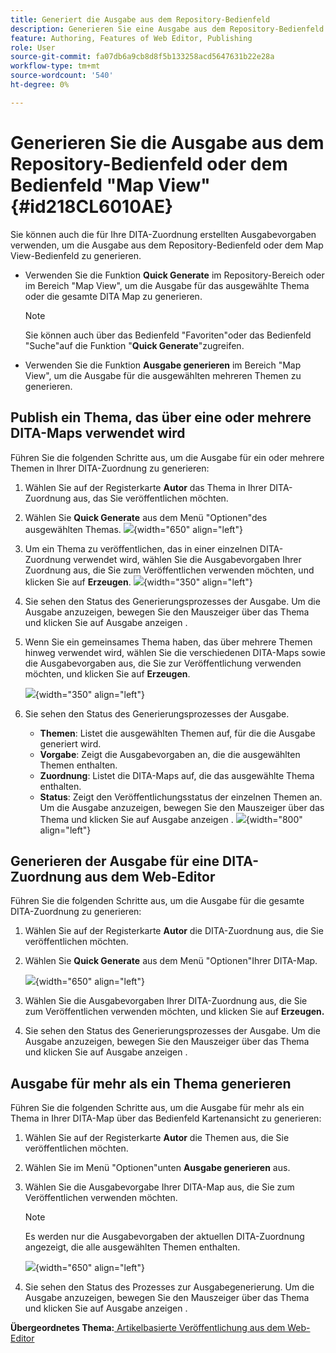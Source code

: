 ```yaml
---
title: Generiert die Ausgabe aus dem Repository-Bedienfeld
description: Generieren Sie eine Ausgabe aus dem Repository-Bedienfeld oder dem Bereich "Map View"in AEM Guides. Erfahren Sie, wie Sie ein Thema veröffentlichen, das in einer oder mehreren DITA-Maps verwendet wird, oder Ausgaben für mehrere Themen generieren.
feature: Authoring, Features of Web Editor, Publishing
role: User
source-git-commit: fa07db6a9cb8d8f5b133258acd5647631b22e28a
workflow-type: tm+mt
source-wordcount: '540'
ht-degree: 0%

---
```


# Generieren Sie die Ausgabe aus dem Repository-Bedienfeld oder dem Bedienfeld &quot;Map View&quot; {#id218CL6010AE}

Sie können auch die für Ihre DITA-Zuordnung erstellten Ausgabevorgaben verwenden, um die Ausgabe aus dem Repository-Bedienfeld oder dem Map View-Bedienfeld zu generieren.

- Verwenden Sie die Funktion **Quick Generate** im Repository-Bereich oder im Bereich &quot;Map View&quot;, um die Ausgabe für das ausgewählte Thema oder die gesamte DITA Map zu generieren.

  >[!NOTE]
  >
  > Sie können auch über das Bedienfeld &quot;Favoriten&quot;oder das Bedienfeld &quot;Suche&quot;auf die Funktion &quot;**Quick Generate**&quot;zugreifen.

- Verwenden Sie die Funktion **Ausgabe generieren** im Bereich &quot;Map View&quot;, um die Ausgabe für die ausgewählten mehreren Themen zu generieren.

## Publish ein Thema, das über eine oder mehrere DITA-Maps verwendet wird

Führen Sie die folgenden Schritte aus, um die Ausgabe für ein oder mehrere Themen in Ihrer DITA-Zuordnung zu generieren:

1. Wählen Sie auf der Registerkarte **Autor** das Thema in Ihrer DITA-Zuordnung aus, das Sie veröffentlichen möchten.

1. Wählen Sie **Quick Generate** aus dem Menü &quot;Optionen&quot;des ausgewählten Themas.
   ![](images/select-topic-options-menu_cs.png){width="650" align="left"}

1. Um ein Thema zu veröffentlichen, das in einer einzelnen DITA-Zuordnung verwendet wird, wählen Sie die Ausgabevorgaben Ihrer Zuordnung aus, die Sie zum Veröffentlichen verwenden möchten, und klicken Sie auf **Erzeugen**.
   ![](images/select-preset_cs.png){width="350" align="left"}

1. Sie sehen den Status des Generierungsprozesses der Ausgabe. Um die Ausgabe anzuzeigen, bewegen Sie den Mauszeiger über das Thema und klicken Sie auf Ausgabe anzeigen .

1. Wenn Sie ein gemeinsames Thema haben, das über mehrere Themen hinweg verwendet wird, wählen Sie die verschiedenen DITA-Maps sowie die Ausgabevorgaben aus, die Sie zur Veröffentlichung verwenden möchten, und klicken Sie auf **Erzeugen**.

   ![](images/select-preset-multiple-maps_cs.png){width="350" align="left"}

1. Sie sehen den Status des Generierungsprozesses der Ausgabe.

   - **Themen**: Listet die ausgewählten Themen auf, für die die Ausgabe generiert wird.
   - **Vorgabe**: Zeigt die Ausgabevorgaben an, die die ausgewählten Themen enthalten.
   - **Zuordnung**: Listet die DITA-Maps auf, die das ausgewählte Thema enthalten.
   - **Status**: Zeigt den Veröffentlichungsstatus der einzelnen Themen an.
Um die Ausgabe anzuzeigen, bewegen Sie den Mauszeiger über das Thema und klicken Sie auf Ausgabe anzeigen .
     ![](images/output-multiple-maps_cs.png){width="800" align="left"}


## Generieren der Ausgabe für eine DITA-Zuordnung aus dem Web-Editor

Führen Sie die folgenden Schritte aus, um die Ausgabe für die gesamte DITA-Zuordnung zu generieren:

1. Wählen Sie auf der Registerkarte **Autor** die DITA-Zuordnung aus, die Sie veröffentlichen möchten.

1. Wählen Sie **Quick Generate** aus dem Menü &quot;Optionen&quot;Ihrer DITA-Map.

   ![](images/select-map-options-menu_cs.png){width="650" align="left"}

1. Wählen Sie die Ausgabevorgaben Ihrer DITA-Zuordnung aus, die Sie zum Veröffentlichen verwenden möchten, und klicken Sie auf **Erzeugen.**

1. Sie sehen den Status des Generierungsprozesses der Ausgabe. Um die Ausgabe anzuzeigen, bewegen Sie den Mauszeiger über das Thema und klicken Sie auf Ausgabe anzeigen .


## Ausgabe für mehr als ein Thema generieren

Führen Sie die folgenden Schritte aus, um die Ausgabe für mehr als ein Thema in Ihrer DITA-Map über das Bedienfeld Kartenansicht zu generieren:

1. Wählen Sie auf der Registerkarte **Autor** die Themen aus, die Sie veröffentlichen möchten.

1. Wählen Sie im Menü &quot;Optionen&quot;unten **Ausgabe generieren** aus.

1. Wählen Sie die Ausgabevorgabe Ihrer DITA-Map aus, die Sie zum Veröffentlichen verwenden möchten.

   >[!NOTE]
   >
   > Es werden nur die Ausgabevorgaben der aktuellen DITA-Zuordnung angezeigt, die alle ausgewählten Themen enthalten.

   ![](images/generate-output-multiple-topics_cs.png){width="650" align="left"}

1. Sie sehen den Status des Prozesses zur Ausgabegenerierung. Um die Ausgabe anzuzeigen, bewegen Sie den Mauszeiger über das Thema und klicken Sie auf Ausgabe anzeigen .


**Übergeordnetes Thema:**[ Artikelbasierte Veröffentlichung aus dem Web-Editor](web-editor-article-publishing.md)
